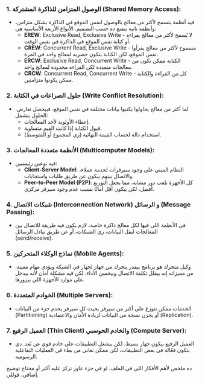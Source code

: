 ### 1. الوصول المتزامن للذاكرة المشتركة (Shared Memory Access):
   - فيه أنظمة بتسمح لأكثر من معالج بالوصول لنفس الموقع في الذاكرة بشكل متزامن، وأنظمة تانية بتمنع ده حسب التصميم. الأنواع الأربعة الأساسية هي:
     - **EREW**: Exclusive Read, Exclusive Write - لا يُسمح لأكثر من معالج بقراءة أو كتابة نفس الموقع في الذاكرة في نفس الوقت.
     - **CREW**: Concurrent Read, Exclusive Write - مسموح لأكثر من معالج يقرأوا نفس الموقع، لكن الكتابة بتكون حصريه لمعالج واحد في المرة.
     - **ERCW**: Exclusive Read, Concurrent Write - الكتابة ممكن تكون من معالجات متعددة لكن القراءة محدودة لمعالج واحد.
     - **CRCW**: Concurrent Read, Concurrent Write - كل من القراءة والكتابة ممكن يكونوا متزامنين.

### 2. حلول الصراعات في الكتابة (Write Conflict Resolution):
   - لما أكتر من معالج يحاولوا يكتبوا بيانات مختلفة في نفس الموقع، فبيحصل تعارض. الحلول بتشمل:
     - إعطاء الأولوية لأحد المعالجات.
     - قبول الكتابة إذا كانت القيم متساوية.
     - استخدام دالة لحساب القيمة النهائية (زي المجموع أو المتوسط).

### 3. **الأنظمة متعددة المعالجات (Multicomputer Models):**
   - فيه نوعين رئيسيين:
     - **Client-Server Model**: النظام المبني على وجود سيرفرات لخدمة عملاء، والاتصال بينهم بيكون عن طريق طلبات واستجابات.
     - **Peer-to-Peer Model (P2P)**: كل الأجهزة تلعب دور مشابه، مما يجعل التوزيع أفضل، لكن بيكون أقل أمانًا بسبب عدم وجود سيرفر مركزي.

### 4. **شبكات الاتصال (Interconnection Network) و** **الرسائل (Message Passing):**
   - في الأنظمة اللي فيها لكل معالج ذاكرة خاصة، لازم يكون فيه طريقة للاتصال بين المعالجات لنقل البيانات، زي الشبكات، أو عن طريق تبادل الرسائل (send/receive).

### 5. **نماذج الوكلاء المتحركين (Mobile Agents):**
   - وكيل متحرك هو برنامج بيقدر يتحرك من جهاز لجهاز في الشبكة ويؤدي مهام معينة. من مميزاته إنه بيقلل تكلفة الاتصال وبيحسن الأداء، لكن فيه مشكلة أمان لأنه بيدخل على موارد الأجهزة اللي بيزورها.

### 6. **الخوادم المتعددة (Multiple Servers):**
   - الخدمات ممكن تتوزع على أكتر من سيرفر بحيث كل سيرفر يخدم جزء من البيانات (Partitioning) أو يخزن نسخة من البيانات لزيادة الأمان والاعتمادية (Replication).

### 7. **العميل الرفيع (Thin Client) والخادم الحوسبي (Compute Server):**
   - العميل الرفيع بيكون جهاز بسيط، لكن بيشغل التطبيقات على خادم قوي عن بُعد. دي بتكون فعّالة في بعض التطبيقات، لكن ممكن تعاني من بطء في العمليات التفاعلية الرسومية.

ده ملخص لأهم الأفكار اللي في الملف. لو في جزء عاوز تركز عليه أكتر أو محتاج توضيح إضافي، قوللي.
